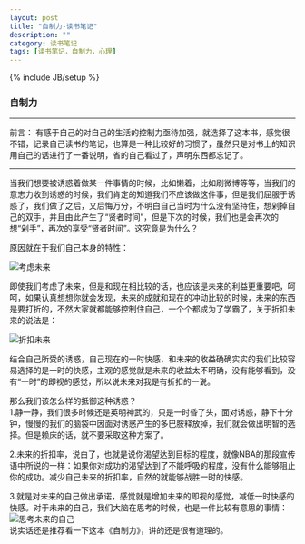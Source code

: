 ```yaml
---
layout: post
title: "自制力-读书笔记"
description: ""
category: 读书笔记
tags: [读书笔记，自制力，心理]
---
```

{% include JB/setup %}

### 自制力
   

----------

前言： 有感于自己的对自己的生活的控制力亟待加强，就选择了这本书，感觉很不错，记录自己读书的笔记，也算是一种比较好的习惯了，虽然只是对书上的知识用自己的话进行了一番说明，省的自己看过了，声明东西都忘记了。

---

当我们想要被诱惑着做某一件事情的时候，比如懒着，比如刷微博等等，当我们的意志力收到诱惑的时候，我们肯定的知道我们不应该做这件事，但是我们屈服于诱惑了，我们做了之后，又后悔万分，不明白自己当时为什么没有坚持住，想剁掉自己的双手，并且由此产生了“贤者时间”，但是下次的时候，我们也是会再次的想“剁手”，再次的享受“贤者时间”。这究竟是为什么？

原因就在于我们自己本身的特性：     

![考虑未来](http://i.imgur.com/1veOwsy.png)   

即使我们考虑了未来，但是和现在相比较的话，也应该是未来的利益更重要吧，呵呵，如果认真想想你就会发现，未来的成就和现在的冲动比较的时候，未来的东西是要打折的，不然大家就都能够控制住自己，一个个都成为了学霸了，关于折扣未来的说法是：   

![折扣未来](http://i.imgur.com/iNARx17.png)   


结合自己所受的诱惑，自己现在的一时快感，和未来的收益确确实实的我们比较容易选择的是一时的快感，主观的感觉就是未来的收益太不明确，没有能够看到，没有“一时”的即视的感觉，所以说未来对我是有折扣的一说。




那么我们该怎么样的抵御这种诱惑？  
1.静一静，我们很多时候还是英明神武的，只是一时昏了头，面对诱惑，静下十分钟，慢慢的我们的脑袋中因面对诱惑产生的多巴胺释放掉，我们就会做出明智的选择。但是赖床的话，就不要采取这种方案了。

2.未来的折扣率，说白了，也就是说你渴望达到目标的程度，就像NBA的那段宣传语中所说的一样：如果你对成功的渴望达到了不能呼吸的程度，没有什么能够阻止你的成功。减少自己未来的折扣率，自然的就能够战胜一时的快感。

3.就是对未来的自己做出承诺，感觉就是增加未来的即视的感觉，减低一时快感的快感。对于未来的自己，我们大脑在思考的时候，也是一件比较有意思的事情：     
![思考未来的自己](http://i.imgur.com/SYyWbFv.png)   
说实话还是推荐看一下这本《自制力》，讲的还是很有道理的。
